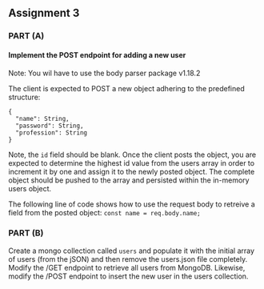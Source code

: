## Assignment 3


### PART (A)
#### Implement the POST endpoint for adding a new user

Note: You wil have to use the body parser package v1.18.2

The client is expected to POST a new object adhering to the predefined structure:
```
{
  "name": String,
  "password": String,
  "profession": String
}
```

Note, the `id` field should be blank. Once the client posts the object, you are expected to determine the highest id value from the users array in order to increment it by one and assign it to the newly posted object. The complete object should be pushed to the array and persisted within the in-memory users object.

The following line of code shows how to use the request body to retreive a field from the posted object:
`const name = req.body.name;`


### PART (B)
Create a mongo collection called `users` and populate it with the initial array of users (from the jSON) and then remove the users.json file completely. Modify the /GET endpoint to retrieve all users from MongoDB. Likewise, modify the /POST endpoint to insert the new user in the users collection.